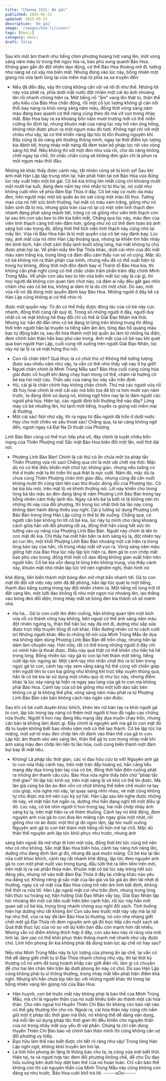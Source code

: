 ```yaml
---
title: "Chương 2231: Bé gái"
published: 2025-05-22
updated: 2025-05-22
description: 'Bé gái'
image: '/images/han-li/cover/'
tags: [HanLi]
category: HanLi
draft: false
---
```


Sau khi một âm thanh như tiếng chim phượng hoàng hót vang
lên, một vòng sáng năm màu từ trong thẻ ngọc tỏa ra, bao phủ
xung quanh Bảo Hoa.
Không gian gần đó đột nhiên dao động, cơ thể Bảo Hoa thoáng
mờ đi, tưởng như nàng sẽ cứ vậy mà biến mất.
Nhưng đúng vào lúc này, bỗng nhiên một giọng nói vừa lạnh lùng
lại vừa mềm mại từ phía xa xa truyền đến:
- Nếu đã đến đây, vậy thì cũng không cần vội vã rời đi như thế.
Những lời này vừa phát ra, phía dưới mặt nước đột nhiên một cái
ảo ảnh nhoáng lên rồi nhanh chóng hiện ra.
Một tiếng nổ "ầm" vang lên thật to, thân thể yêu kiều của Bảo Hoa
chấn động, rồi một cỗ lực lượng không gì cản nổi thổi bay nàng ra
khỏi vòng sáng năm màu, đồng thời vòng sáng năm màu đang
bao quanh cơ thể nàng cũng theo đó mà vỡ vụn trong nháy mắt.
Bảo Hoa bay ra xa khoảng bốn năm mươi trượng mới có thể
miễn cưỡng ổn định lại, nhưng khuôn mặt của nàng lúc này trở
nên ửng hồng, không nhịn được phun ra một ngụm máu đỏ tươi.
Không ngờ chỉ với một chiêu như vậy, lại có thể khiến nàng lập
tức bị tổn thương nguyên khí.
Đây cũng là do nàng phi thường thông minh, ngay tại thời điểm
lực lượng kia đánh tới, trong nháy mắt nàng đã đem toàn bộ pháp
lực rót vào vòng sáng hộ thể. Nếu không thì với một đòn như vừa
rồi, cho dù nàng không chết ngay tại chỗ, thì chắc chắn cũng sẽ
không đơn giản chỉ là phun ra một ngụm máu thôi đâu.

Những kẻ khác thấy được cảnh này, tất nhiên cũng sẽ bị kinh sợ!
Sau khi ánh mắt Hàn Lập tập trung nhìn lại, hắn phát hiện tại nơi
Bảo Hòa vừa đứng lúc nãy xuất hiện một bé gái.
Cô bé kia trông lớn nhất cũng chỉ khoảng mười một mười hai tuổi,
đang đem nắm tay nhỏ nhắn từ từ thu lại, nó cười như không
cười nhìn về phía đám Đại Thừa ở đây.
Cô bé này có nước da màu đen, trên người mặc một bộ quần áo
bó sát cũng một màu tối thui. Tướng mạo của nó hết sức bình
thường, hai mắt có màu xám trắng, giống như nó bẩm sinh đã bị
mù, nhưng giữa trán của nó lại có một viên tinh thạch đen nhánh
đang phát sáng mãnh liệt, trông có vẻ giống như viên tinh thạch
còn lại sau khi con sâu keo to lớn kia biến mất. Chẳng qua lúc
này, màu đen của viên tinh thạch càng trở nên đậm hơn, giống
như nó có thể đem toàn bộ ánh sáng hút vào trong đó, đồng thời
thể tích viên tinh thạch này cũng nhỏ lại mấy lần.
Vừa rồi Bảo Hoa hẳn là bị một quyền của cô bé này đánh bay.
Lúc này, ánh mắt của nó nhìn Hàn Lập thoảng qua, nhưng lại
khiến tim hắn nhảy lên bình bịch, hắn chợt cảm thẩy lạnh buốt
sống lưng, hai mắt không tự chủ được phải híp lại.
Về phần mấy tên Đại Thừa khác, dưới cái nhìn của đôi mắt màu
xám trắng kia, trong lòng cả đám đều cảm thấy run sợ vô cùng.
Mặc dù cô bé không nói ra thân phận của mình, nhưng nếu đã có
thể xuất hiện từ trong hư không, đồng thời một đòn đánh bay vị
Thánh tổ Bảo Hoa kia, thì không cần phải nghĩ cũng có thể chắc
chắn trăm phần trăm đây chính Minh Trùng Mẫu.
Về phần con sâu keo to lớn vừa biến mất lúc nãy là cái gì, thì mọi
người đã không còn quan tâm chút nào, cả đám ai nấy đều gắt
gao nhìn chăm chú vào cô bé kia, không ai dám lơ là dù chỉ một
chút.
Dù sao, mới vừa rồi nó đã dùng một quyền đánh bay Bảo Hoa.
Những người ở đây kể cả Hàn Lập cũng không ai có thể nhìn rõ

được một quyền này.
Từ đó có thể thấy được động tác của cô bé này cực nhanh, đồng
thời cũng rất quỷ dị.
Trong số những người ở đây, người duy nhất có vẻ mặt không hề
thay đổi chỉ có thể là Giải Đạo Nhân mà thôi.
Nhưng lúc hắn đờ đẫn nhìn cô bé đang lơ lửng trên không trung
thì đồng thời trên người hắn lại truyền ra tiếng sấm ầm ầm, từng
đạo hồ quang màu bạc tự động bắn ra, sau đó hóa thành một bộ
quần áo làm từ những tia điện, đem chính bản thân hắn bao phủ
vào trong.
Ánh mắt của cô bé sau khi quét qua bọn người Hàn Lập, cuối
cùng rớt xuống trên người Giải Đạo Nhân, lúc này nó lại lộ ra vẻ
mặt hứng thú nói:
- Con rối chân tiên? Quả thực là có chút thú vị! Không thể tưởng
tượng được sau nhiều năm như vậy, ta vẫn có thể nhìn thấy vật
này ở hạ giới!
- Ngươi chân chính là Minh Trùng Mẫu sao?
Bảo Hoa cuối cùng cũng hóa giải được cỗ huyết khí đang chạy
loạn trong cơ thể, chậm rãi hướng cô bé kia hỏi một câu. Thần
sắc của nàng lúc này vẫn trấn định.
- Hừ, cái gì là chân chính hay không chân chính. Thứ mà các
ngươi vừa rồi đã hủy hoại chính là một cái xác mà bổn tọa đã lột
ra hơn mười vạn năm trước, ta đang định sử dụng nó, không ngờ
hôm nay lại bị đám người các ngươi phá hủy. Hiện tại, các người
định bồi thường thế nào đây?
Lông mày cô bé nhướng lên, hừ lạnh một tiếng, truyền ra giọng
nói mềm mại dị thường.
- Một cái xác! Nói như vậy, thì ra ngay từ đầu ngươi đã trốn ở
dưới nước. Hay cho một chiêu ve sầu thoát xác! Chẳng qua, ta lại
càng không ngờ đến, ngươi ngay cả Đại Na Di thuật của Phượng

Linh Bảo Bàn cũng có thể trực tiếp phá vỡ, đây chính là tuyệt
chiêu bổn mạng của Thiên Phượng mà!
Sắc mặt Bảo Hoa biến đổi một lần, mới thở dài nói.
- Phượng Linh Bảo Bàn! Chính là cái thứ có ẩn chứa một tia pháp
tắc Thiên Phượng vừa rồi sao! Chẳng qua chỉ là một vật chết mà
thôi. Mặc dù nó có thể điều khiển một chút lực không gian, nhưng
nếu tưởng có thể ở trước mặt ta thi triển thì quả thật là nực cười.
Năm đó, mặc dù ta chưa cùng Thiên Phượng chân linh giao đấu,
nhưng cũng đã cắn nuốt không mười thì cũng tám tên cao thủ
thuộc dòng dõi của Phượng tộc.
Cô bé kia bĩu môi, trên mặt lộ vẻ khinh thường nói.
Lời này khiến cho trong lòng bà lão mặc áo đen đang lặng lẽ nắm
Phượng Linh Bảo Bàn trong tay bỗng nhiên cảm thấy lạnh lẽo.
Ngay cả khi bà ta biết rõ là không nên tin những lời này của đối
phương, thì trong lúc nhất thời bà lão này cũng không dám hành
động thiếu suy nghĩ.
Cái ý tưởng sử dụng Phượng Linh Bảo Bàn trong lòng Hàn Lập
cũng vì thế bị đè xuống.
Chẳng qua, có người căn bản không tin lời cô bé kia, lúc này tự
mình cho rằng khoảng cách giữa hắn với đối phương rất xa, đồng
thời hắn cũng hết sức tin tưởng vào uy năng của Phượng Linh
Bảo Bàn.
Người này chính là tên to con mặt đỏ kia. Chỉ thấy hai mắt hắn
bắn ra ánh sáng kỳ lạ, đột nhiên tay áo run lên, một khối Phượng
Linh Bảo Bàn nhoáng một cái hiện ra trong lòng bàn tay của hắn,
rồi trong nháy mắt vỡ vụn ra.
Vòng sáng năm màu giống hệt của Bảo Hoa lúc nãy lập tức hiện
ra, đem gã to con chớp mắt bao phủ vào trong, đồng thời một cỗ
dao động không gian xuất hiện trên người hắn.
Cố bé kia vốn đang lơ lửng trên không trung, vừa thấy cảnh này,
khuôn mặt nhỏ nhắn lập tức trở nên nghiêm nghị, thân hình nó

khẽ động, liền biến thành một bóng đen mờ nhạt bắn nhanh tới.
Gã to con mặt đỏ đối với việc này sớm đã đề phòng, hắn lập tức
quát to một tiếng, thanh đao bằng xương trong tay đột nhiên
chém ra.
Một tiếng nổ long trời lở đất vang lên, một lưỡi đao khổng lồ như
một ngọn núi nhoáng lên, lao thẳng vào bóng đen đối diện, trong
nháy mắt xé bóng đen kia thành vô số mảnh nhỏ.
- Ha ha…
Gã to con cười lên điên cuồng, hắn không quan tâm một kích vừa
rồi có thành công hay không, bên ngoài cơ thể ánh sáng năm
màu đột nhiên ngưng tụ, thân thể hắn lúc này đã mờ đi, dường
như sắp sửa được trực tiếp truyền tống đi nơi khác.
Hắn đương nhiên có tư cách cười to!
Những người khác đều bị những lời nói của Minh Trùng Mẫu đe
dọa mà không dám dùng Phượng Linh Bảo Bàn để trốn chạy,
nhưng hắn lại dám làm chuyện này.
Hơn nữa, rất có thể trong những người ở đây chỉ có mình hắn là
thoát được. Điều này quả thật có thể khiến cho hắn hả hê trong
lòng.
Bỗng nhiên lúc này gã to con lại hét thảm một tiếng, tiếng cười
lập tức ngưng lại.
Một cánh tay nhỏ nhắn chợt thò ra từ bên trong ngực gã to con,
cánh tay này xem vầng sáng hộ thể cùng với chiến giáp trên
người tên to con kia giống như không khí trực tiếp xuyên thủng
qua, hẳn là cô bé kia lại sử dụng một chiêu quỷ dị như lúc nãy,
nhưng điểm khác là lúc này nàng lại hiện ra ngay sau lưng của gã
to con mà không phải Bảo Hoa.
Cánh tay của cô bé giống như một lưỡi dao sắc bén không có gì
là không thể phá, vòng sáng năm màu phát ra từ Phượng Linh
Bảo Bàn căn bản không cách nào ngăn cản được.

Sau khi cô bé cười duyên khúc khích, khéo léo rút bàn tay ra khỏi
người gã to con, lập tức trong tay nàng có thêm một người tí hon
đỏ ngầu cao chừng nửa thước. Người tí hon này đang liều mạng
dãy dụa muốn chạy trốn, nhưng căn bản là không làm được gì.
Đây chính là nguyên anh mà gã to con mặt đỏ đã tu luyện không
biết bao nhiêu năm mới có thể tạo thành.
Cô bé lập tức há miệng, một sợi tơ màu đen chớp lên rồi đánh
vào thân thể của gã to con.
Lập tức âm thanh xèo xèo vang lên, thân thể gã to con trong nháy
mắt khi ánh sáng màu đen chớp lên liền bị lão hóa, cuối cùng
biến thành một đám bụi bay đi mất tiêu.
- Không! Là pháp tắc thời gian, các vị đạo hữu cứu ta với!
Nguyên anh gã to con vừa thấy cảnh này, trên mặt tràn đầy
hoảng sợ, hắn càng liều mạng dãy dụa trong bàn tay của cô bé,
đồng thời hắn điên cuồng phát ra những âm thanh cầu cứu.
Bảo Hoa vừa nghe thấy bốn chữ "pháp tắc thời gian" thì lập tức
kinh sợ, trên mặt nàng lộ vẻ khó có thể tin được.
Mà lão già cùng bà lão áo đen vốn có chút không thể kiềm chế
muốn ra tay cứu giúp, vừa nghe nói vậy, lại quay sang nhìn nhau,
vẻ mặt cũng không tự chủ được mà trở nên cực kỳ sợ hãi.
Hàn Lập sau khi nghe được những lời này, vẻ mặt hắn hơi ngẩn
ra, dường như hắn đang nghĩ tới một điều gì đó.
Lúc này, cô bé nhìn người tí hon trong tay, hai mắt chớp nháy ánh
sáng kỳ lạ, trên mặt hiện ra vẻ thèm thuồng. Cánh tay nó khẽ
động, đem nguyên anh của gã to con đưa lên miệng cắn ngay
giữa một nhát, rồi giống như nó ăn được một thứ gì đó ngon lắm,
lập tức nuốt xuống.
Nguyên anh gã to con hét thảm một tiếng rồi hôn mê tại chỗ. Mặc
dù thân thể nguyên anh lập tức khôi phục như trước, nhưng ánh

sáng bên ngoài đã mờ nhạt đi hơn một nửa, đồng thời khí tức
cũng trở nên như có như không.
Sắc mặt Bảo Hoa biến hóa, cánh tay nàng hơi nâng lên, dường
như đang định làm gì đó, nhưng đã quá muộn màng.
Cô bé kia lại lần nữa cười khúc khích, cánh tay rất nhanh khẽ
động, lập tức đem nguyên anh gã to con một phát nuốt vào trong
bụng, đầu lưỡi thè ra liếm liếm trên môi, trên mặt lộ ra vài phần
thỏa mãn.
Khuôn mặt cô bé lúc này trông hết sức đáng yêu, nhưng rơi vào
mắt đám Đại Thừa ở đây lại chẳng khác nào yêu ma đáng sợ.
Không riêng gì sắc mặt của lão già và bà già áo đen tái nhợt dị
thường, ngay cả vẻ mặt của Bảo Hoa cũng trở nên âm tình bất
định, không thể thốt ra nửa lời.
Hàn Lập ngoài mặt coi như trấn định, nhưng trong lòng hắn thực
sự hoảng sợ, hắn hướng Giải Đạo Nhân vẫy tay, Giải Đạo Nhân
lập tức nhoáng lên một cái liền xuất hiện bên cạnh hắn, rồi lúc
này hắn mới quan sát cô bé kia, trong lòng nhanh chóng suy nghĩ
đối sách.
Tình huống hiện hại dường như rất không ổn!
Con sâu keo trước mắt này vậy mà lại lợi hại như thế, vừa ra tay
đã làm Bảo Hoa bị thương, nó còn nhẹ nhàng giết chết một gã
Đại Thừa rồi đem nguyên anh gã đó trực tiếp cắn nuốt sạch sẽ.
Quả thật thực lực của nó so với dự kiến ban đầu còn mạnh hơn
rất nhiều.
Nhưng vẫn có điểm không thích hợp ở đây, con sâu keo này rõ
ràng vừa mới tỉnh lại, làm sao có thể khôi phục thần thông mạnh
mẽ nhanh như vậy được chứ.
Linh hồn phong ấn kia không phải đã dùng toàn lực áp chế nó hay
sao?

Nếu như Minh Trùng Mẫu này bị lực lượng của phong ấn áp chế,
lại vẫn có thể dễ dàng giết chết tu sĩ Đại Thừa nhanh chóng như
vậy, thì tại thời kỳ thượng cổ nó sớm đã tung hoành khắp các giới
diện rồi, làm gì có chuyện để cho hai tên chân tiên trấn ấp dưới
phong ấn này cơ chứ.
Dù sao Hàn Lập cũng không phải tu sĩ thông thường, trong nháy
mắt liền phát hiện điểm khả nghi.
Nhưng khi hắn chưa kịp liên lạc với những người khác thì trong
tai bỗng nhiên vang lên giọng nói của Bảo Hoa:
- Hàn huynh, con bé trước mắt này không phải là bản thể của
Minh Trùng Mẫu, mà chỉ là nguyên thần của nó xuất khiếu biến ảo
thành một cái hóa thân. Cho nên ngoại trừ Huyền Thiên Chi Bảo
thì không còn bảo vật nào có thể gây thương tổn cho nó. Ngoài
ra, cái hóa thân này cũng chỉ nắm giữ một ít pháp tắc thời gian
mà thôi, nó không thể dễ dàng vận dụng, mà mỗi lần sử dụng
pháp tắc thời gian thì đều khiến cho nguyên thần của nó trong
nháy mắt suy yếu đi vài phần. Chúng ta chỉ cần dùng Huyền
Thiên Chi Bảo bảo vệ chính bản thân mình thì cũng không cần sợ
đối phương uy hiếp.
- Đạo hữu làm thế nào biết được chi tiết rõ ràng như vậy!
Trong lòng Hàn Lập nghi ngờ, không khỏi truyền âm hỏi lại.
- Là linh hồn phong ấn lặng lẽ thông báo cho ta, ta cũng vừa mới
biết thôi. Hiện tại, ta và ngươi hợp tác đem đối phương khống
chế, để cho Dư đạo hữu xuống bên dưới hủy diệt bản thể của nó
hoàn toàn. Chỉ cần bản thể không còn thì cái nguyên thần của
Minh Trùng Mẫu này cũng không còn đáng sợ như trước.
Bảo Hoa cười khổ trả lời.
------oOo------
